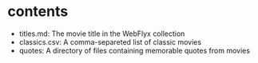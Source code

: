 # contents

* titles.md: The movie title in the WebFlyx collection
* classics.csv: A comma-separeted list of classic movies
* quotes: A directory of files containing memorable quotes from movies
